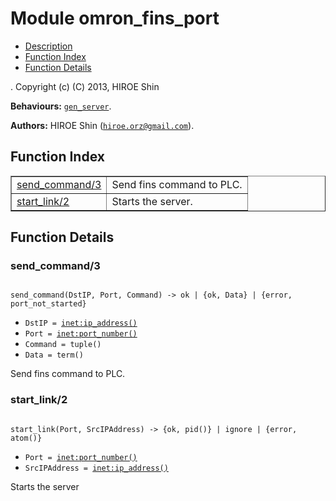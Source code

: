 

# Module omron_fins_port #
* [Description](#description)
* [Function Index](#index)
* [Function Details](#functions)


.
Copyright (c) (C) 2013, HIROE Shin

__Behaviours:__ [`gen_server`](gen_server.md).

__Authors:__ HIROE Shin ([`hiroe.orz@gmail.com`](mailto:hiroe.orz@gmail.com)).
<a name="index"></a>

## Function Index ##


<table width="100%" border="1" cellspacing="0" cellpadding="2" summary="function index"><tr><td valign="top"><a href="#send_command-3">send_command/3</a></td><td>Send fins command to PLC.</td></tr><tr><td valign="top"><a href="#start_link-2">start_link/2</a></td><td>
Starts the server.</td></tr></table>


<a name="functions"></a>

## Function Details ##

<a name="send_command-3"></a>

### send_command/3 ###


<pre><code>
send_command(DstIP, Port, Command) -&gt; ok | {ok, Data} | {error, port_not_started}
</code></pre>

<ul class="definitions"><li><code>DstIP = <a href="inet.md#type-ip_address">inet:ip_address()</a></code></li><li><code>Port = <a href="inet.md#type-port_number">inet:port_number()</a></code></li><li><code>Command = tuple()</code></li><li><code>Data = term()</code></li></ul>

Send fins command to PLC.
<a name="start_link-2"></a>

### start_link/2 ###


<pre><code>
start_link(Port, SrcIPAddress) -&gt; {ok, pid()} | ignore | {error, atom()}
</code></pre>

<ul class="definitions"><li><code>Port = <a href="inet.md#type-port_number">inet:port_number()</a></code></li><li><code>SrcIPAddress = <a href="inet.md#type-ip_address">inet:ip_address()</a></code></li></ul>


Starts the server
